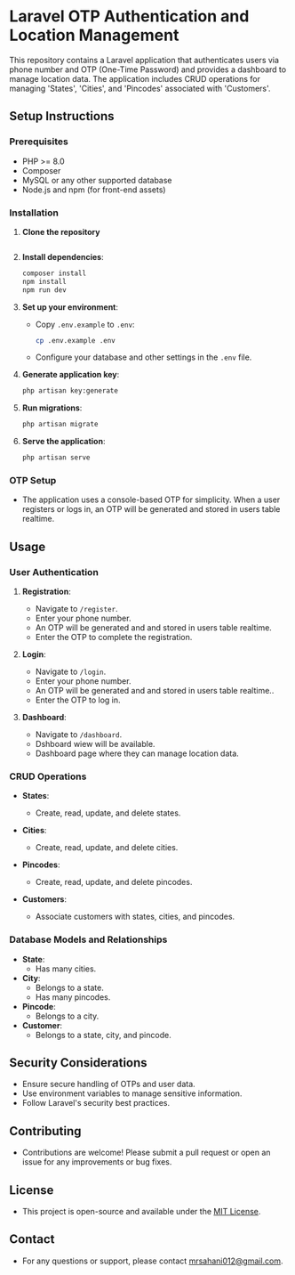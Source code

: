 # Laravel OTP Authentication and Location Management

This repository contains a Laravel application that authenticates users via phone number and OTP (One-Time Password) and provides a dashboard to manage location data. The application includes CRUD operations for managing 'States', 'Cities', and 'Pincodes' associated with 'Customers'.

## Setup Instructions

### Prerequisites

- PHP >= 8.0
- Composer
- MySQL or any other supported database
- Node.js and npm (for front-end assets)

### Installation

1. **Clone the repository**
    ```

2. **Install dependencies**:
    ```bash
    composer install
    npm install
    npm run dev
    ```

3. **Set up your environment**:
    - Copy `.env.example` to `.env`:
      ```bash
      cp .env.example .env
      ```
    - Configure your database and other settings in the `.env` file.

4. **Generate application key**:
    ```bash
    php artisan key:generate
    ```

5. **Run migrations**:
    ```bash
    php artisan migrate
    ```

6. **Serve the application**:
    ```bash
    php artisan serve
    ```

### OTP Setup

- The application uses a console-based OTP for simplicity. When a user registers or logs in, an OTP will be generated and stored in users table realtime.

## Usage

### User Authentication

1. **Registration**:
    - Navigate to `/register`.
    - Enter your phone number.
    - An OTP will be generated and and stored in users table realtime.
    - Enter the OTP to complete the registration.

2. **Login**:
    - Navigate to `/login`.
    - Enter your phone number.
    - An OTP will be generated and and stored in users table realtime..
    - Enter the OTP to log in.

3. **Dashboard**:
    - Navigate to `/dashboard`.
    - Dshboard wiew will be available.
    - Dashboard page where they can manage location data.

### CRUD Operations

- **States**:
    - Create, read, update, and delete states.

- **Cities**:
    - Create, read, update, and delete cities.

- **Pincodes**:
    - Create, read, update, and delete pincodes.

- **Customers**:
    - Associate customers with states, cities, and pincodes.

### Database Models and Relationships

- **State**:
    - Has many cities.
- **City**:
    - Belongs to a state.
    - Has many pincodes.
- **Pincode**:
    - Belongs to a city.
- **Customer**:
    - Belongs to a state, city, and pincode.

## Security Considerations

- Ensure secure handling of OTPs and user data.
- Use environment variables to manage sensitive information.
- Follow Laravel's security best practices.

## Contributing

- Contributions are welcome! Please submit a pull request or open an issue for any improvements or bug fixes.

## License

- This project is open-source and available under the [MIT License](LICENSE).

## Contact

- For any questions or support, please contact mrsahani012@gmail.com.

